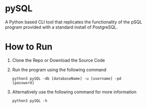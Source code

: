 # pySQL

A Python based CLI tool that replicates the functionality of the pSQL program provided with a standard install of PostgreSQL.

# How to Run

1. Clone the Repo or Download the Source Code
2. Run the program using the following command

    <code>python3 pySQL -db [databaseName] -u [username] -pd [password]</code>
4. Alternatively use the following command for more information

    <code>python3 pySQL -h </code>
